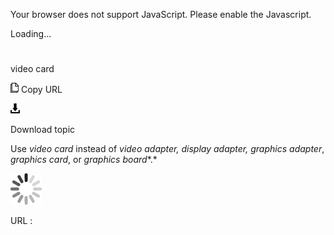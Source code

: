 Your browser does not support JavaScript. Please enable the Javascript.

Loading...

# 

video card

![Copy URL](video-card_files/Copy.png)
Copy URL

![Download](video-card_files/Download.png)

Download topic

Use *video card* instead of *video adapter, display adapter, graphics adapter*, *graphics card*, or *graphics board**.*

![In progress](video-card_files/activity-large.gif)

URL :
